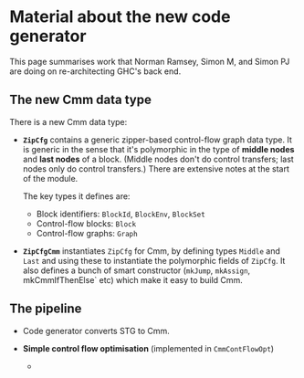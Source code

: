 # Material about the new code generator


This page summarises work that Norman Ramsey, Simon M, and Simon PJ are doing on re-architecting GHC's back end.

## The new Cmm data type


There is a new Cmm data type:

- **`ZipCfg`** contains a generic zipper-based control-flow graph data type.  It is generic in the sense that it's polymorphic in the type of **middle nodes** and **last nodes** of a block.  (Middle nodes don't do control transfers; last nodes only do control transfers.)  There are extensive notes at the start of the module.

  The key types it defines are:

  - Block identifiers: `BlockId`, `BlockEnv`, `BlockSet`
  - Control-flow blocks: `Block`
  - Control-flow graphs: `Graph`
- **`ZipCfgCmm`** instantiates `ZipCfg` for Cmm, by defining types `Middle` and `Last` and using these to instantiate the polymorphic fields of `ZipCfg`.  It also defines a bunch of smart constructor (`mkJump`, `mkAssign`, mkCmmIfThenElse\` etc) which make it easy to build Cmm.

## The pipeline

- Code generator converts STG to Cmm.

- **Simple control flow optimisation** (implemented in `CmmContFlowOpt`)

  - 